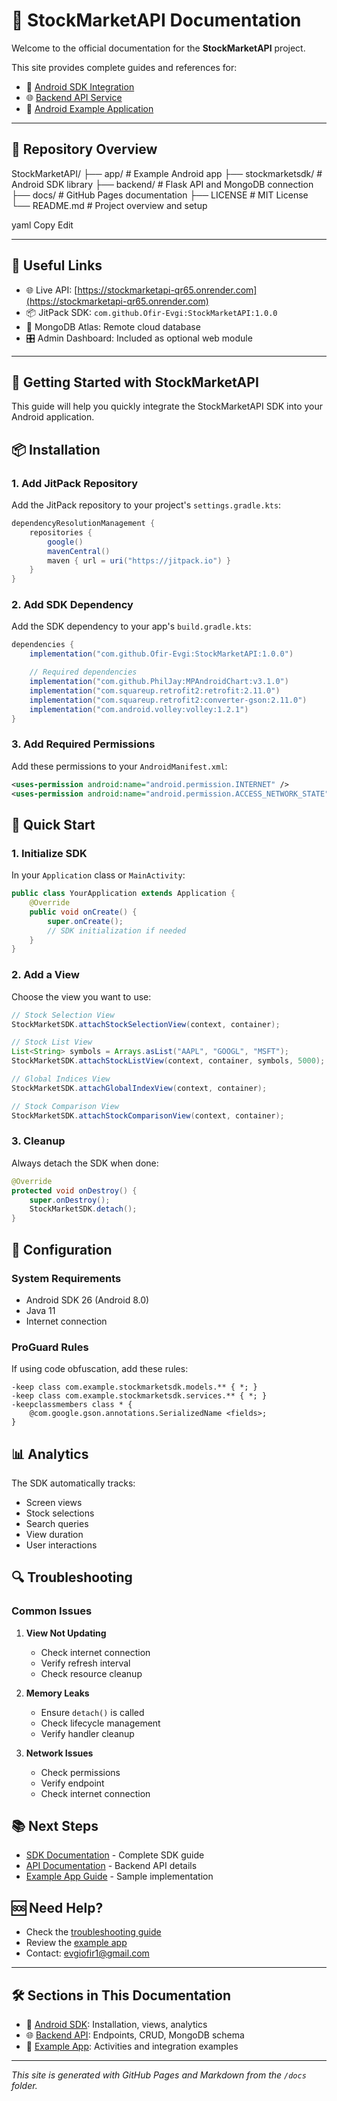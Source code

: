 # 📘 StockMarketAPI Documentation

Welcome to the official documentation for the **StockMarketAPI** project.

This site provides complete guides and references for:

- 🧩 [Android SDK Integration](sdk.md)
- 🌐 [Backend API Service](api.md)
- 📱 [Android Example Application](example-app.md)

---

## 📂 Repository Overview

StockMarketAPI/
├── app/ # Example Android app
├── stockmarketsdk/ # Android SDK library
├── backend/ # Flask API and MongoDB connection
├── docs/ # GitHub Pages documentation
├── LICENSE # MIT License
└── README.md # Project overview and setup

yaml
Copy
Edit

---

## 🔗 Useful Links

- 🌐 Live API: [https://stockmarketapi-qr65.onrender.com](https://stockmarketapi-qr65.onrender.com)
- 📦 JitPack SDK: `com.github.Ofir-Evgi:StockMarketAPI:1.0.0`
- 📁 MongoDB Atlas: Remote cloud database
- 🎛️ Admin Dashboard: Included as optional web module

---

## 🚀 Getting Started with StockMarketAPI

This guide will help you quickly integrate the StockMarketAPI SDK into your Android application.

## 📦 Installation

### 1. Add JitPack Repository

Add the JitPack repository to your project's `settings.gradle.kts`:

```groovy
dependencyResolutionManagement {
    repositories {
        google()
        mavenCentral()
        maven { url = uri("https://jitpack.io") }
    }
}
```

### 2. Add SDK Dependency

Add the SDK dependency to your app's `build.gradle.kts`:

```groovy
dependencies {
    implementation("com.github.Ofir-Evgi:StockMarketAPI:1.0.0")

    // Required dependencies
    implementation("com.github.PhilJay:MPAndroidChart:v3.1.0")
    implementation("com.squareup.retrofit2:retrofit:2.11.0")
    implementation("com.squareup.retrofit2:converter-gson:2.11.0")
    implementation("com.android.volley:volley:1.2.1")
}
```

### 3. Add Required Permissions

Add these permissions to your `AndroidManifest.xml`:

```xml
<uses-permission android:name="android.permission.INTERNET" />
<uses-permission android:name="android.permission.ACCESS_NETWORK_STATE" />
```

## 📱 Quick Start

### 1. Initialize SDK

In your `Application` class or `MainActivity`:

```java
public class YourApplication extends Application {
    @Override
    public void onCreate() {
        super.onCreate();
        // SDK initialization if needed
    }
}
```

### 2. Add a View

Choose the view you want to use:

```java
// Stock Selection View
StockMarketSDK.attachStockSelectionView(context, container);

// Stock List View
List<String> symbols = Arrays.asList("AAPL", "GOOGL", "MSFT");
StockMarketSDK.attachStockListView(context, container, symbols, 5000);

// Global Indices View
StockMarketSDK.attachGlobalIndexView(context, container);

// Stock Comparison View
StockMarketSDK.attachStockComparisonView(context, container);
```

### 3. Cleanup

Always detach the SDK when done:

```java
@Override
protected void onDestroy() {
    super.onDestroy();
    StockMarketSDK.detach();
}
```

## 🔧 Configuration

### System Requirements

- Android SDK 26 (Android 8.0)
- Java 11
- Internet connection

### ProGuard Rules

If using code obfuscation, add these rules:

```
-keep class com.example.stockmarketsdk.models.** { *; }
-keep class com.example.stockmarketsdk.services.** { *; }
-keepclassmembers class * {
    @com.google.gson.annotations.SerializedName <fields>;
}
```

## 📊 Analytics

The SDK automatically tracks:

- Screen views
- Stock selections
- Search queries
- View duration
- User interactions

## 🔍 Troubleshooting

### Common Issues

1. **View Not Updating**

   - Check internet connection
   - Verify refresh interval
   - Check resource cleanup

2. **Memory Leaks**

   - Ensure `detach()` is called
   - Check lifecycle management
   - Verify handler cleanup

3. **Network Issues**
   - Check permissions
   - Verify endpoint
   - Check internet connection

## 📚 Next Steps

- [SDK Documentation](sdk.md) - Complete SDK guide
- [API Documentation](api.md) - Backend API details
- [Example App Guide](example-app.md) - Sample implementation

## 🆘 Need Help?

- Check the [troubleshooting guide](sdk.md#troubleshooting)
- Review the [example app](example-app.md)
- Contact: [evgiofir1@gmail.com](mailto:evgiofir1@gmail.com)

---

## 🛠 Sections in This Documentation

- 📱 [Android SDK](sdk.md): Installation, views, analytics
- 🌐 [Backend API](api.md): Endpoints, CRUD, MongoDB schema
- 📱 [Example App](example-app.md): Activities and integration examples

---

_This site is generated with GitHub Pages and Markdown from the `/docs` folder._
